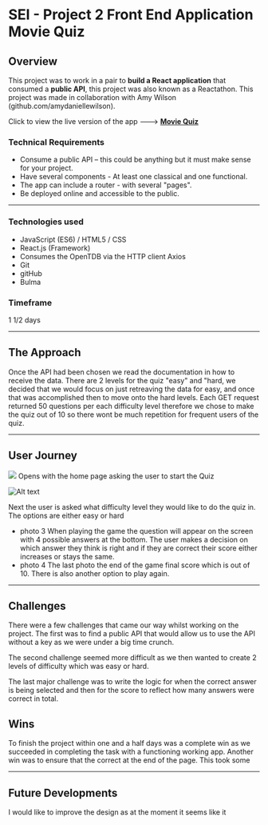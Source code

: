 # SEI - Project 2 Front End Application Movie Quiz
## Overview

This project was to work in a pair to **build a React application** that consumed a **public API**, this project was also known as a Reactathon. This project was made in collaboration with Amy Wilson (github.com/amydaniellewilson).

Click to view the live version of the app --->
**[Movie Quiz](https://moviequiz.herokuapp.com/)**

### Technical Requirements

* Consume a public API – this could be anything but it must make sense for your project.
* Have several components - At least one classical and one functional.
* The app can include a router - with several "pages".
* Be deployed online and accessible to the public.

---

### Technologies used

* JavaScript (ES6) / HTML5 / CSS
* React.js (Framework)
* Consumes the OpenTDB via the HTTP client Axios
* Git
* gitHub
* Bulma


### Timeframe

1 1/2 days

---

## The Approach

Once the API had been chosen we read the documentation in how to receive the data. There are 2 levels for the quiz "easy" and "hard, we decided that we would focus on just retreaving the data for easy, and once that was accomplished then to move onto the hard levels. Each GET request returned 50 questions per each difficulty level therefore we chose to make the quiz out of 10 so there wont be much repetition for frequent users of the quiz.

---

## User Journey

<img src="./assets/screenshot1.png" />
Opens with the home page asking the user to start the Quiz

![Alt text]("screenshot1.png")

Next the user is asked what difficulty level they would like to do the quiz in. The options are either easy or hard
* photo 3
When playing the game the question will appear on the screen with 4 possible answers at the bottom. The user makes a decision on which answer they think is right and if they are correct their score either increases or stays the same.
* photo 4
The last photo the end of the game final score which is out of 10. There is also another option to play again.

---

## Challenges

There were a few challenges that came our way whilst working on the project. The first was to find a public API that would allow us to use the API without a key as we were under a big time crunch.

The second challenge seemed more difficult as we then wanted to create 2 levels of difficulty which was easy or hard.

The last major challenge was to write the logic for when the correct answer is being selected and then for the score to reflect how many answers were correct in total.


## Wins
To finish the project within one and a half days was a complete win as we succeeded in completing the task with a functioning working app. Another win was to ensure that the correct  at the end of the page. This took some

---

## Future Developments

I would like to improve the design as at the moment it seems like it

